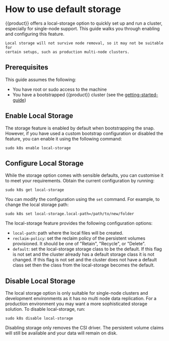 # How to use default storage

{{product}} offers a local-storage option to quickly set up and run a
cluster, especially for single-node support. This guide walks you through
enabling and configuring this feature.

```{warning}
Local storage will not survive node removal, so it may not be suitable for
certain setups, such as production multi-node clusters.
```

## Prerequisites

This guide assumes the following:

- You have root or sudo access to the machine
- You have a bootstrapped {{product}} cluster (see the
  [getting-started-guide])

## Enable Local Storage

The storage feature is enabled by default when bootstrapping the snap. However,
if you have used a custom bootstrap configuration or disabled the feature, you
can enable it using the following command:

```
sudo k8s enable local-storage
```

## Configure Local Storage

While the storage option comes with sensible defaults, you can customise it to
meet your requirements. Obtain the current configuration by running:

```
sudo k8s get local-storage
```

You can modify the configuration using the `set` command. For example, to
change the local storage path:

```
sudo k8s set local-storage.local-path=/path/to/new/folder
```

The local-storage feature provides the following configuration options:

- `local-path`: path where the local files will be created.
- `reclaim-policy`: set the reclaim policy of the persistent volumes
  provisioned. It should be one of "Retain", "Recycle", or "Delete".
- `default`: set the local-storage storage class to be the default. If
  this flag is not set and the cluster already has a default storage class it
  is not changed. If this flag is not set and the cluster does not have a
  default class set then the class from the local-storage becomes the default.

## Disable Local Storage

The local storage option is only suitable for single-node clusters and
development environments as it has no multi node data replication. For a
production environment you may want a more sophisticated storage solution. To
disable local-storage, run:

```
sudo k8s disable local-storage
```

Disabling storage only removes the CSI driver. The persistent volume claims
will still be available and your data will remain on disk.

<!-- LINKS -->
[getting-started-guide]: ../../tutorial/getting-started.md
